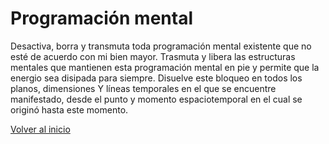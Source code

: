 # Programación mental

Desactiva, borra y transmuta toda programación mental existente que no esté de acuerdo con mi bien mayor. Trasmuta y libera las estructuras mentales que mantienen esta programación mental en pie y permite que la energio sea disipada para siempre. Disuelve este bloqueo en todos los planos, dimensiones Y líneas temporales en el que se encuentre manifestado, desde el punto y momento espaciotemporal en el cual se originó hasta este momento.

[Volver al inicio](../index.md)
